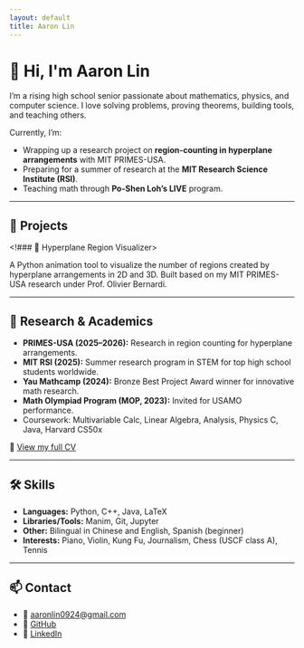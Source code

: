 ```yaml
---
layout: default
title: Aaron Lin
---
```


# 👋 Hi, I'm Aaron Lin

I’m a rising high school senior passionate about mathematics, physics, and computer science. I love solving problems, proving theorems, building tools, and teaching others.

Currently, I’m:
- Wrapping up a research project on **region-counting in hyperplane arrangements** with MIT PRIMES-USA.
- Preparing for a summer of research at the **MIT Research Science Institute (RSI)**.
- Teaching math through **Po-Shen Loh’s LIVE** program.

---

## 🧪 Projects

<!### 🔹 Hyperplane Region Visualizer>

A Python animation tool to visualize the number of regions created by hyperplane arrangements in 2D and 3D. Built based on my MIT PRIMES-USA research under Prof. Olivier Bernardi.  

---

## 📜 Research & Academics

- **PRIMES-USA (2025–2026):** Research in region counting for hyperplane arrangements.
- **MIT RSI (2025):** Summer research program in STEM for top high school students worldwide.
- **Yau Mathcamp (2024):** Bronze Best Project Award winner for innovative math research.
- **Math Olympiad Program (MOP, 2023):** Invited for USAMO performance.
- Coursework: Multivariable Calc, Linear Algebra, Analysis, Physics C, Java, Harvard CS50x

📄 [View my full CV](./AaronLin_CV.pdf)

---

## 🛠 Skills

- **Languages:** Python, C++, Java, LaTeX
- **Libraries/Tools:** Manim, Git, Jupyter
- **Other:** Bilingual in Chinese and English, Spanish (beginner)
- **Interests:** Piano, Violin, Kung Fu, Journalism, Chess (USCF class A), Tennis

---

## 📫 Contact

- 📧 aaronlin0924@gmail.com  
- 🔗 [GitHub](https://github.com/aaronsunboy)  
- 💼 [LinkedIn](https://www.linkedin.com/in/aaron-lin-b0675b265/)  
